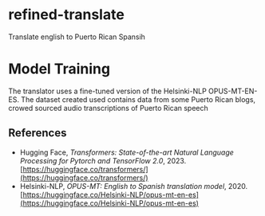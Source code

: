 
# refined-translate
Translate english to Puerto Rican Spansih

# Model Training
The translator uses a fine-tuned version of the Helsinki-NLP OPUS-MT-EN-ES. The dataset created used contains data from some Puerto Rican blogs, crowed sourced audio transcriptions of Puerto Rican speech 

## References

- Hugging Face, *Transformers: State-of-the-art Natural Language Processing for Pytorch and TensorFlow 2.0*, 2023. [https://huggingface.co/transformers/](https://huggingface.co/transformers/)
- Helsinki-NLP, *OPUS-MT: English to Spanish translation model*, 2020. [https://huggingface.co/Helsinki-NLP/opus-mt-en-es](https://huggingface.co/Helsinki-NLP/opus-mt-en-es)
